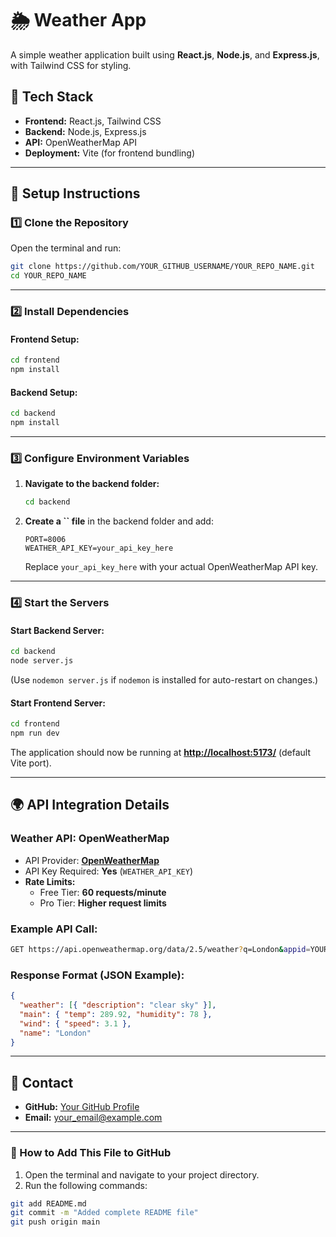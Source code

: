 # 🌦️ Weather App

A simple weather application built using **React.js**, **Node.js**, and **Express.js**, with Tailwind CSS for styling.

## 🚀 Tech Stack

- **Frontend:** React.js, Tailwind CSS
- **Backend:** Node.js, Express.js
- **API:** OpenWeatherMap API
- **Deployment:** Vite (for frontend bundling)

---

## 📌 Setup Instructions

### **1️⃣ Clone the Repository**

Open the terminal and run:

```bash
git clone https://github.com/YOUR_GITHUB_USERNAME/YOUR_REPO_NAME.git
cd YOUR_REPO_NAME
```

---

### **2️⃣ Install Dependencies**

#### **Frontend Setup:**

```bash
cd frontend
npm install
```

#### **Backend Setup:**

```bash
cd backend
npm install
```

---

### **3️⃣ Configure Environment Variables**

1. **Navigate to the backend folder:**

   ```bash
   cd backend
   ```

2. **Create a **``** file** in the backend folder and add:

   ```env
   PORT=8006
   WEATHER_API_KEY=your_api_key_here
   ```

   Replace `your_api_key_here` with your actual OpenWeatherMap API key.

---

### **4️⃣ Start the Servers**

#### **Start Backend Server:**

```bash
cd backend
node server.js
```

(Use `nodemon server.js` if `nodemon` is installed for auto-restart on changes.)

#### **Start Frontend Server:**

```bash
cd frontend
npm run dev
```

The application should now be running at [**http://localhost:5173/**](http://localhost:5173/) (default Vite port).

---

## 🌍 API Integration Details

### **Weather API: OpenWeatherMap**

- API Provider: [**OpenWeatherMap**](https://api.openweathermap.org)
- API Key Required: **Yes** (`WEATHER_API_KEY`)
- **Rate Limits:**
  - Free Tier: **60 requests/minute**
  - Pro Tier: **Higher request limits**

### **Example API Call:**

```bash
GET https://api.openweathermap.org/data/2.5/weather?q=London&appid=YOUR_API_KEY
```

### **Response Format (JSON Example):**

```json
{
  "weather": [{ "description": "clear sky" }],
  "main": { "temp": 289.92, "humidity": 78 },
  "wind": { "speed": 3.1 },
  "name": "London"
}
```

---

## 🔗 Contact

- **GitHub:** [Your GitHub Profile](https://github.com/Akshat1224)
- **Email:** [your\_email@example.com](mailto\:akshatkushwaha7oct2003@gmail.com)

---

### **📌 How to Add This File to GitHub**

1. Open the terminal and navigate to your project directory.
2. Run the following commands:

```bash
git add README.md
git commit -m "Added complete README file"
git push origin main
```

